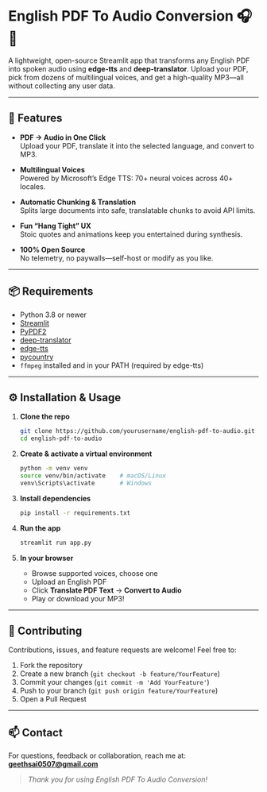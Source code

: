 # English PDF To Audio Conversion 🎧📄

A lightweight, open-source Streamlit app that transforms any English PDF into spoken audio using **edge-tts** and **deep-translator**. Upload your PDF, pick from dozens of multilingual voices, and get a high-quality MP3—all without collecting any user data.

---

## 🚀 Features

- **PDF → Audio in One Click**  
  Upload your PDF, translate it into the selected language, and convert to MP3.

- **Multilingual Voices**  
  Powered by Microsoft’s Edge TTS: 70+ neural voices across 40+ locales.

- **Automatic Chunking & Translation**  
  Splits large documents into safe, translatable chunks to avoid API limits.

- **Fun “Hang Tight” UX**  
  Stoic quotes and animations keep you entertained during synthesis.

- **100% Open Source**  
  No telemetry, no paywalls—self-host or modify as you like.

---

## 📦 Requirements

- Python 3.8 or newer  
- [Streamlit](https://streamlit.io/)  
- [PyPDF2](https://pypi.org/project/PyPDF2/)  
- [deep-translator](https://pypi.org/project/deep-translator/)  
- [edge-tts](https://pypi.org/project/edge-tts/)  
- [pycountry](https://pypi.org/project/pycountry/)  
- `ffmpeg` installed and in your PATH (required by edge-tts)

---

## ⚙️ Installation & Usage

1. **Clone the repo**  
   ```bash
   git clone https://github.com/yourusername/english-pdf-to-audio.git
   cd english-pdf-to-audio


2. **Create & activate a virtual environment**

   ```bash
   python -m venv venv
   source venv/bin/activate    # macOS/Linux
   venv\Scripts\activate       # Windows
   ```

3. **Install dependencies**

   ```bash
   pip install -r requirements.txt
   ```

4. **Run the app**

   ```bash
   streamlit run app.py
   ```

5. **In your browser**

   * Browse supported voices, choose one
   * Upload an English PDF
   * Click **Translate PDF Text** → **Convert to Audio**
   * Play or download your MP3!

---

## 🤝 Contributing

Contributions, issues, and feature requests are welcome! Feel free to:

1. Fork the repository
2. Create a new branch (`git checkout -b feature/YourFeature`)
3. Commit your changes (`git commit -m 'Add YourFeature'`)
4. Push to your branch (`git push origin feature/YourFeature`)
5. Open a Pull Request

---

## 📫 Contact

For questions, feedback or collaboration, reach me at:
**[geethsai0507@gmail.com](mailto:geethsai0507@gmail.com)**

> *Thank you for using English PDF To Audio Conversion!*

```
```

